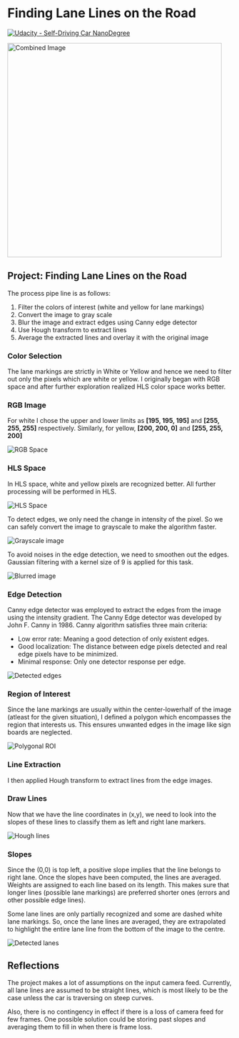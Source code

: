 # **Finding Lane Lines on the Road** 
[![Udacity - Self-Driving Car NanoDegree](https://s3.amazonaws.com/udacity-sdc/github/shield-carnd.svg)](http://www.udacity.com/drive)

<img src="examples/laneLines_thirdPass.jpg" width="480" alt="Combined Image" />


## Project: **Finding Lane Lines on the Road** 

The process pipe line is as follows:


1. Filter the colors of interest (white and yellow for lane markings)
2. Convert the image to gray scale
3. Blur the image and extract edges using Canny edge detector
4. Use Hough transform to extract lines
5. Average the extracted lines and overlay it with the original image


### Color Selection
The lane markings are strictly in White or Yellow and hence we need to filter out only the pixels which are white or yellow. I originally began with RGB space and after further exploration realized HLS color space works better.

### RGB Image
For white I chose the upper and lower limits as **[195, 195, 195]** and **[255, 255, 255]** respectively. Similarly, for yellow, **[200, 200, 0]** and **[255, 255, 200]**

![RGB Space](./examples/rgb.png?raw=true )

### HLS Space 
In HLS space, white and yellow pixels are recognized better. All further processing will be performed in HLS.


![HLS Space](./examples/hls.png?raw=true )


To detect edges, we only need the change in intensity of the pixel. So we can safely convert the image to grayscale to make the algorithm faster.

![Grayscale image](./examples/gray.png?raw=true )


To avoid noises in the edge detection, we need to smoothen out the edges. Gaussian filtering with a kernel size of 9 is applied for this task.

![Blurred image](./examples/blur.png?raw=true )

### Edge Detection

Canny edge detector was employed to extract the edges from the image using the intensity gradient. The Canny Edge detector was developed by John F. Canny in 1986. Canny algorithm satisfies three main criteria:
* Low error rate: Meaning a good detection of only existent edges.
* Good localization: The distance between edge pixels detected and real edge pixels have to be minimized.
* Minimal response: Only one detector response per edge.

![Detected edges](./examples/edge.png?raw=true )

### Region of Interest

Since the lane markings are usually within the center-lowerhalf of the image (atleast for the given situation), I defined a polygon which encompasses the region that interests us. This ensures unwanted edges in the image like sign boards are neglected. 


![Polygonal ROI](./examples/roi.png?raw=true )

### Line Extraction

I then applied Hough transform to extract lines from the edge images. 


### Draw Lines 
Now that we have the line coordinates in (x,y), we need to look into the slopes of these lines to classify them as left and right lane markers.

![Hough lines](./examples/lines.png?raw=true )

### Slopes

Since the (0,0) is top left, a positive slope implies that the line belongs to right lane. Once the slopes have been computed, the lines are averaged. Weights are assigned to each line based on its length. This makes sure that longer lines (possible lane markings) are preferred shorter ones (errors and other possible edge lines).

Some lane lines are only partially recognized and some are dashed white lane markings. So, once the lane lines are averaged, they are extrapolated to highlight the entire lane line from the bottom of the image to the centre.


![Detected lanes](./examples/lanes.png?raw=true )


## Reflections

The project makes a lot of assumptions on the input camera feed. Currently, all lane lines are assumed to be straight lines, which is most likely to be the case unless the car is traversing on steep curves. 

Also, there is no contingency in effect if there is a loss of camera feed for few frames. One possible solution could be storing past slopes and averaging them to fill in when there is frame loss.